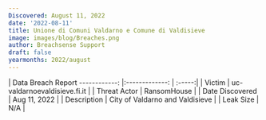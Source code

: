 ```yaml
---
Discovered: August 11, 2022
date: '2022-08-11'
title: Unione di Comuni Valdarno e Comune di Valdisieve
image: images/blog/Breaches.png
author: Breachsense Support
draft: false
yearmonths: 2022/august
---
```



| Data Breach Report
------------:     |:-------------:    | :-----:|
| Victim      | uc-valdarnoevaldisieve.fi.it      | 
| Threat Actor      | RansomHouse      | 
| Date Discovered      | Aug 11, 2022      | 
| Description      | City of Valdarno and Valdisieve      | 
| Leak Size      | N/A      | 

